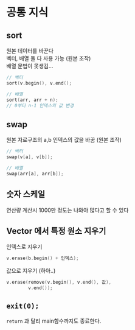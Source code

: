 # 공통 지식

## sort

원본 데이터를 바꾼다  
벡터, 배열 둘 다 사용 가능 (원본 조작)  
배열 문법이 못생김...

```c++
// 벡터
sort(v.begin(), v.end();
```

```c++
// 배열
sort(arr, arr + n);
// 0부터 n-1 인덱스의 값 변경
```


## swap

원본 자료구조의 a,b 인덱스의 값을 바꿈 (원본 조작)

```c++
// 벡터
swap(v[a], v[b]);
```

```c++
// 배열
swap(arr[a], arr[b]);
```

## 숫자 스케일

연산량 계산시 1000만 정도는 나와야 많다고 할 수 있다


## Vector 에서 특정 원소 지우기

인덱스로 지우기
```c++
v.erase(b.begin() + 인덱스);
```

값으로 지우기 (하아..)
```c++
v.erase(remove(v.begin(), v.end(), 값),
        v.end());
```

## `exit(0);`

`return` 과 달리 main함수까지도 종료한다.  

